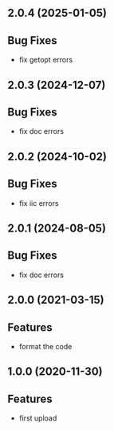 ## 2.0.4 (2025-01-05)

## Bug Fixes

- fix getopt errors

## 2.0.3 (2024-12-07)

## Bug Fixes

- fix doc errors

## 2.0.2 (2024-10-02)

## Bug Fixes

- fix iic errors

## 2.0.1 (2024-08-05)

## Bug Fixes

- fix doc errors

## 2.0.0 (2021-03-15)

## Features

- format the code

## 1.0.0 (2020-11-30)

## Features

- first upload

